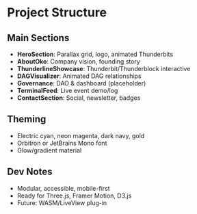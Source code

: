 # Project Structure

## Main Sections
- **HeroSection**: Parallax grid, logo, animated Thunderbits
- **AboutOko**: Company vision, founding story
- **ThunderlineShowcase**: Thunderbit/Thunderblock interactive
- **DAGVisualizer**: Animated DAG relationships
- **Governance**: DAO & dashboard (placeholder)
- **TerminalFeed**: Live event demo/log
- **ContactSection**: Social, newsletter, badges

## Theming
- Electric cyan, neon magenta, dark navy, gold
- Orbitron or JetBrains Mono font
- Glow/gradient material

## Dev Notes
- Modular, accessible, mobile-first
- Ready for Three.js, Framer Motion, D3.js
- Future: WASM/LiveView plug-in
